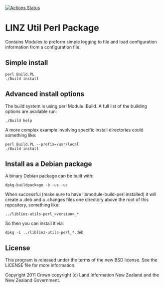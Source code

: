 [![Actions Status](https://github.com/linz/linz_utils_perl/workflows/test/badge.svg?branch=master)](https://github.com/linz/linz_utils_perl/actions)

# LINZ Util Perl Package

Contains Modules to preform simple logging to file and load configuration information from a
configuration file.

## Simple install

```shell
perl Build.PL
./Build install
```

## Advanced install options

The build system is using perl Module::Build. A full list of the building options are available run:

```shell
./Build help
```

A more complex example involving specific install directories could something like:

```shell
perl Build.PL --prefix=/usr/local
./Build install
```

## Install as a Debian package

A binary Debian package can be built with:

    dpkg-buildpackage -b -us -uc

When successful (make sure to have libmodule-build-perl installed) it will create a .deb and a
.changes files one directory above the root of this repository, something like:

    ../liblinz-utils-perl_<version>_*

So then you can install it via:

    dpkg -i ../liblinz-utils-perl_*.deb

## License

This program is released under the terms of the new BSD license. See the LICENSE file for more
information.

Copyright 2011 Crown copyright (c) Land Information New Zealand and the New Zealand Government.
